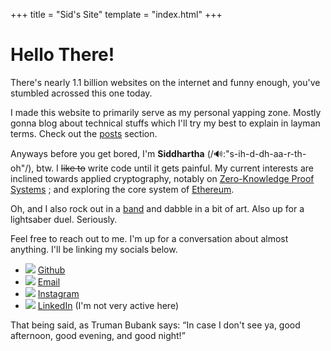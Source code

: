 +++
title = "Sid's Site"
template = "index.html"
+++

# Hello There!

There's nearly 1.1 billion websites on the internet and funny enough, you've stumbled acrossed this one today.

I made this website to primarily serve as my personal yapping zone. Mostly gonna blog about technical stuffs which I'll try my best to explain in layman terms. Check out the <a href="/posts">posts</a> section.

Anyways before you get bored, I'm <b>Siddhartha</b> <span class="pronc">(/🔊:"s-ih-d-dh-aa-r-th-oh"/)</span>, btw. I <strike>like to</strike> write code until it gets painful. My current interests are inclined towards applied cryptography, notably on [Zero-Knowledge Proof Systems](https://en.wikipedia.org/wiki/Zero-knowledge_proof) ; and exploring the core system of [Ethereum](https://ethereum.org).

Oh, and I also rock out in a [band](https://www.instagram.com/acids.n.basses/) and dabble in a bit of art. Also up for a lightsaber duel. Seriously.

Feel free to reach out to me. I'm up for a conversation about almost anything. I'll be linking my socials below.

- ![](https://cdn-icons-png.flaticon.com/128/536/536452.png) [Github](https://github.com/sidx04)
- ![](https://cdn-icons-png.flaticon.com/128/324/324123.png) <a class="u-email" href="mailto:siddpal04@gmail.com">Email</a>
- ![](https://cdn-icons-png.flaticon.com/128/1383/1383263.png) [Instagram](https://www.instagram.com/rawonionx)
- ![](https://cdn-icons-png.flaticon.com/128/1383/1383262.png) [LinkedIn](https://www.linkedin.com/in/siddhartha-pal-902a5a248?utm_source=share&utm_campaign=share_via&utm_content=profile&utm_medium=android_app) (I'm not very active here)

That being said, as Truman Bubank says: <q>In case I don't see ya, good afternoon, good evening, and good night!</q>
